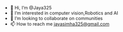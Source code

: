 - 👋 Hi, I’m @Jaya325
- 👀 I’m interested in computer vision,Robotics and AI
- 💞️ I’m looking to collaborate on communities 
- 📫 How to reach me jayasimha325@gmail.com

<!---
Jaya325/Jaya325 is a ✨ special ✨ repository because its `README.md` (this file) appears on your GitHub profile.
You can click the Preview link to take a look at your changes.
--->
